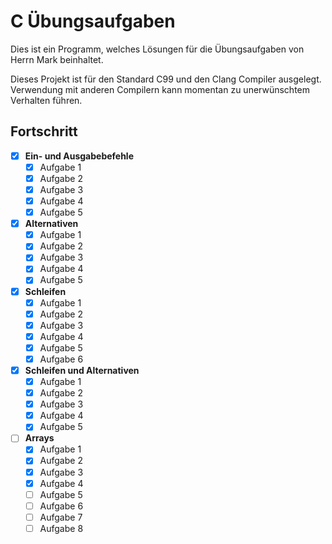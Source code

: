 # C Übungsaufgaben
Dies ist ein Programm, welches Lösungen für die Übungsaufgaben von Herrn Mark beinhaltet.

Dieses Projekt ist für den Standard C99 und den Clang Compiler ausgelegt. Verwendung mit anderen Compilern kann momentan zu unerwünschtem Verhalten führen.

## Fortschritt
- [x] **Ein- und Ausgabebefehle**
    - [x] Aufgabe 1
    - [x] Aufgabe 2
    - [x] Aufgabe 3
    - [x] Aufgabe 4
    - [x] Aufgabe 5
- [x] **Alternativen**
    - [x] Aufgabe 1
    - [x] Aufgabe 2
    - [x] Aufgabe 3
    - [x] Aufgabe 4
    - [x] Aufgabe 5
- [x] **Schleifen**
    - [x] Aufgabe 1
    - [x] Aufgabe 2
    - [x] Aufgabe 3
    - [x] Aufgabe 4
    - [x] Aufgabe 5
    - [x] Aufgabe 6
- [x] **Schleifen und Alternativen**
    - [x] Aufgabe 1
    - [x] Aufgabe 2
    - [x] Aufgabe 3
    - [x] Aufgabe 4
    - [x] Aufgabe 5
- [ ] **Arrays**
    - [x] Aufgabe 1
    - [x] Aufgabe 2
    - [x] Aufgabe 3
    - [x] Aufgabe 4
    - [ ] Aufgabe 5
    - [ ] Aufgabe 6
    - [ ] Aufgabe 7
    - [ ] Aufgabe 8
